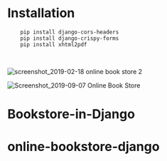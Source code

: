 # Installation 


```
    pip install django-cors-headers
    pip install django-crispy-forms
    pip install xhtml2pdf
```

</br>

![screenshot_2019-02-18 online book store 2](https://user-images.githubusercontent.com/28836413/52928808-cddf6e00-336b-11e9-9db9-58cb0fc0f0e5.png)


![Screenshot_2019-09-07 Online Book Store](https://user-images.githubusercontent.com/16104417/64470406-7a483c80-d164-11e9-93b1-cbca68a966cb.png)
# Bookstore-in-Django
# online-bookstore-django
